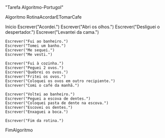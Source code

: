 "Tarefa Algoritmo-Portugol" 

Algoritmo RotinaAcordarETomarCafe

Inicio
    Escrever("Acordei.")
    Escrever("Abri os olhos.")
    Escrever("Desliguei o despertador.")
    Escrever("Levantei da cama.")
    
    Escrever("Fui ao banheiro.")
    Escrever("Tomei um banho.")
    Escrever("Me sequei.")
    Escrever("Me vesti.")
    
    Escrever("Fui à cozinha.")
    Escrever("Peguei 2 ovos.")
    Escrever("Quebrei os ovos.")
    Escrever("Fritei os ovos.")
    Escrever("Coloquei os ovos em outro recipiente.")
    Escrever("Comi o café da manhã.")
    
    Escrever("Voltei ao banheiro.")
    Escrever("Peguei a escova de dentes.")
    Escrever("Coloquei pasta de dente na escova.")
    Escrever("Escovei os dentes.")
    Escrever("Enxaguei a boca.")
    
    Escrever("Fim da rotina.")

FimAlgoritmo